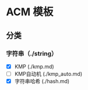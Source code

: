 # ACM 模板
## 分类
### 字符串（./string）
- [x] KMP (./kmp.md)
- [ ] KMP自动机 (./kmp_auto.md)
- [x] 字符串哈希 (./hash.md)